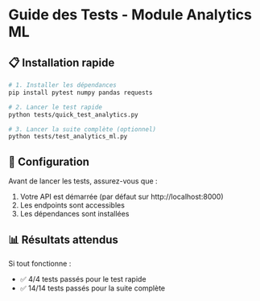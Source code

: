 # Guide des Tests - Module Analytics ML

## 📋 Installation rapide

```bash
# 1. Installer les dépendances
pip install pytest numpy pandas requests

# 2. Lancer le test rapide
python tests/quick_test_analytics.py

# 3. Lancer la suite complète (optionnel)
python tests/test_analytics_ml.py
```

## 🚀 Configuration

Avant de lancer les tests, assurez-vous que :
1. Votre API est démarrée (par défaut sur http://localhost:8000)
2. Les endpoints sont accessibles
3. Les dépendances sont installées

## 📊 Résultats attendus

Si tout fonctionne :
- ✅ 4/4 tests passés pour le test rapide
- ✅ 14/14 tests passés pour la suite complète
